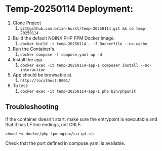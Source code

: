 # Temp-20250114 Deployment:
1) Clone Project
   1) ``git@github.com:brian-hurst/temp-20250114.git && cd temp-20250114``
2) Build the default NGINX PHP FPM Docker Image.
   1) ``docker build -t temp-20250114 . -f Dockerfile --no-cache``
3) Run the Container's.
   1) ``docker compose -f compose.yaml up -d``
4) Install the app.
   1) ``docker exec -it temp-20250114-app-1 composer install --no-interaction``
5) App should be browsable at.
   1) ``http://localhost:8001/``
6) To test:
   1) ``docker exec -it temp-20250114-app-1 php bin/phpunit``

## Troubleshooting
If the container doesn't start, make sure the entrypoint is executable and that it has LF line endings, not CRLF:

```chmod +x docker/php-fpm-nginx/script.sh```

Check that the port defined in compose.yaml is available.
